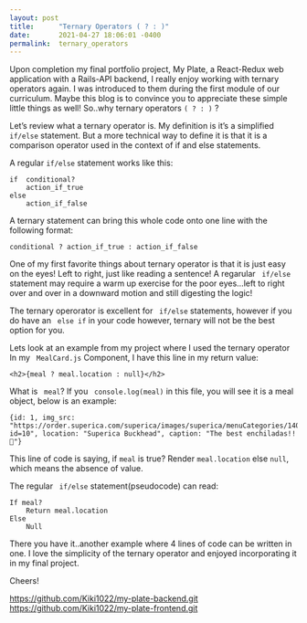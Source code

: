 ```yaml
---
layout: post
title:      "Ternary Operators ( ? : )"
date:       2021-04-27 18:06:01 -0400
permalink:  ternary_operators
---
```



Upon completion my final portfolio project, My Plate, a React-Redux web application with a Rails-API backend, I really enjoy working with ternary operators again. I was introduced to them during the first module of our curriculum. Maybe this blog is to convince you to appreciate these simple little things as well! So..why ternary operators ```( ? : )``` ?


Let’s review what a ternary operator is.  My definition is it’s a simplified ``` if/else``` statement. But a more technical way to define it is that it is a comparison operator used in the context of if and else statements. 

A regular ```if/else``` statement works like this:

```
if  conditional?
	action_if_true
else
	action_if_false
```

A ternary statement can bring this whole code onto one line with the following format:

```
conditional ? action_if_true : action_if_false
```

One of my first favorite things about ternary operator is that it is just easy on the eyes! Left to right, just like reading a sentence! A regarular ``` if/else``` statement may require a warm up exercise for the poor eyes…left to right over and over in a downward motion and still digesting the logic! 

The ternary operorator is excellent for ``` if/else``` statements, however if you do have an ``` else if``` in your code however, ternary will not be the best option for you. 

Lets look at an example from my project where I used the ternary operator
In my ``` MealCard.js``` Component, I have this line in my return value:

```
<h2>{meal ? meal.location : null}</h2>
```

What is ``` meal```? If you ``` console.log(meal)``` in this file, you will see it is a meal object, below is an example:

```
{id: 1, img_src: "https://order.superica.com/superica/images/superica/menuCategories/1400_1408_10.png?id=10", location: "Superica Buckhead", caption: "The best enchiladas!!🤤"}
```

This line of code is saying, if ```meal``` is true? Render ```meal.location``` else ```null```, which means the absence of value. 

The regular ``` if/else``` statement(pseudocode) can read:

```
If meal?
	Return meal.location
Else
	Null
```
		
There you have it..another example where 4 lines of code can be written in one. 
 I love the simplicity of the ternary operator and enjoyed incorporating it in my final project. 
 
 Cheers!
 
 https://github.com/Kiki1022/my-plate-backend.git
 https://github.com/Kiki1022/my-plate-frontend.git
 


